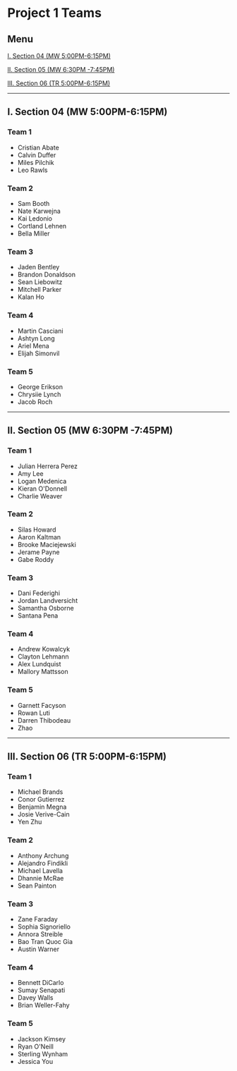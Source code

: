 # Project 1 Teams

## Menu

[I. Section 04 (MW 5:00PM-6:15PM)](#i-section-04-mw-500pm-615pm)

[II. Section 05 (MW 6:30PM -7:45PM)](#ii-section-05-mw-630pm--745pm)

[III. Section 06 (TR 5:00PM-6:15PM)](#iii-section-06-tr-500pm-615pm)

---

## I. Section 04 (MW 5:00PM-6:15PM)

### Team 1
- Cristian Abate
- Calvin Duffer
- Miles Pilchik
- Leo Rawls

### Team 2
- Sam Booth
- Nate Karwejna
- Kai Ledonio
- Cortland Lehnen
- Bella Miller

### Team 3
- Jaden Bentley
- Brandon Donaldson
- Sean Liebowitz
- Mitchell Parker
- Kalan Ho

### Team 4
- Martin Casciani
- Ashtyn Long
- Ariel Mena
- Elijah Simonvil

### Team 5
- George Erikson
- Chrysiie Lynch
- Jacob Roch

---

## II. Section 05 (MW 6:30PM -7:45PM)

### Team 1
- Julian Herrera Perez
- Amy Lee
- Logan Medenica
- Kieran O'Donnell
- Charlie Weaver

### Team 2
- Silas Howard
- Aaron Kaltman
- Brooke Maciejewski
- Jerame Payne
- Gabe Roddy

### Team 3
- Dani Federighi
- Jordan Landversicht
- Samantha Osborne
- Santana Pena

### Team 4
- Andrew Kowalcyk
- Clayton Lehmann
- Alex Lundquist
- Mallory Mattsson

### Team 5
- Garnett Facyson
- Rowan Luti
- Darren Thibodeau
- Zhao

---

## III. Section 06 (TR 5:00PM-6:15PM)

### Team 1
- Michael Brands
- Conor Gutierrez
- Benjamin Megna
- Josie Verive-Cain
- Yen Zhu

### Team 2
- Anthony Archung
- Alejandro Findikli
- Michael Lavella
- Dhannie McRae
- Sean Painton

### Team 3
- Zane Faraday
- Sophia Signoriello
- Annora Streible
- Bao Tran Quoc Gia
- Austin Warner

### Team 4
- Bennett DiCarlo
- Sumay Senapati
- Davey Walls
- Brian Weller-Fahy

### Team 5
- Jackson Kimsey
- Ryan O'Neill
- Sterling Wynham
- Jessica You
